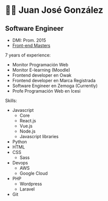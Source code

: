 # 🧑‍🏫  Juan José González
## Software Engineer

- DMI: Prom. 2015
- [Front-end Masters](https://frontendmasters.com/)

7 years of experience:
- Monitor Programación Web
- Monitor E-learning (Moodle)
- Frontend developer en Owak
- Frontend developer en Marca Registrada
- Software Engineer en Zemoga (Currently)
- Profe Programación Web en Icesi

Skills:
- Javascript
    - Core
    - React.js
    - Vue.js
    - Node.js
    - Javascript libraries
- Python
- HTML
- CSS
    - Sass
- Devops
    - AWS
    - Google Cloud
- PHP
    - Wordpress
    - Laravel
- Git


